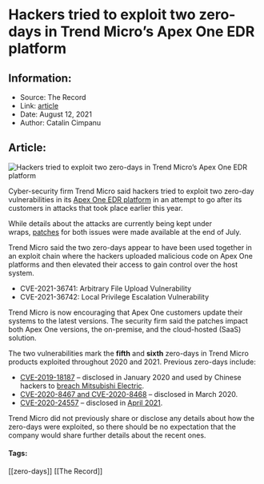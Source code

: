 # Hackers tried to exploit two zero-days in Trend Micro’s Apex One EDR platform
### 

## Information:
+ Source: The Record
+ Link: [article](https://therecord.media/hackers-tried-to-exploit-two-zero-days-in-trend-micros-apex-one-edr-platform/)
+ Date: August 12, 2021
+ Author: Catalin Cimpanu


## Article:
![Hackers tried to exploit two zero-days in Trend Micro’s Apex One EDR platform](https://therecord.media/wp-content/uploads/2021/04/TrendMicro-e1628801814321.png)

Cyber-security firm Trend Micro said hackers tried to exploit two zero-day vulnerabilities in its [Apex One EDR platform](https://www.trendmicro.com/en_us/business/products/user-protection/sps/endpoint.html) in an attempt to go after its customers in attacks that took place earlier this year.


While details about the attacks are currently being kept under wraps, [patches](https://success.trendmicro.com/solution/000287819) for both issues were made available at the end of July.


Trend Micro said the two zero-days appear to have been used together in an exploit chain where the hackers uploaded malicious code on Apex One platforms and then elevated their access to gain control over the host system.


* CVE-2021-36741: Arbitrary File Upload Vulnerability
* CVE-2021-36742: Local Privilege Escalation Vulnerability


Trend Micro is now encouraging that Apex One customers update their systems to the latest versions. The security firm said the patches impact both Apex One versions, the on-premise, and the cloud-hosted (SaaS) solution.


The two vulnerabilities mark the **fifth** and **sixth** zero-days in Trend Micro products exploited throughout 2020 and 2021. Previous zero-days include:


* [CVE-2019-18187](https://success.trendmicro.com/solution/000151730) – disclosed in January 2020 and used by Chinese hackers to [breach Mitsubishi Electric](https://www.zdnet.com/article/trend-micro-antivirus-zero-day-used-in-mitsubishi-electric-hack/).
* [CVE-2020-8467 and CVE-2020-8468](https://success.trendmicro.com/solution/000245571) – disclosed in March 2020.
* [CVE-2020-24557](https://appweb.trendmicro.com/SupportNews/NewsDetail.aspx?id=4126) – disclosed in [April 2021](https://therecord.media/nightmare-week-for-security-vendors-now-a-trend-micro-bug-is-being-exploited-in-the-wild/).


Trend Micro did not previously share or disclose any details about how the zero-days were exploited, so there should be no expectation that the company would share further details about the recent ones.





#### Tags:
[[zero-days]] [[The Record]]
